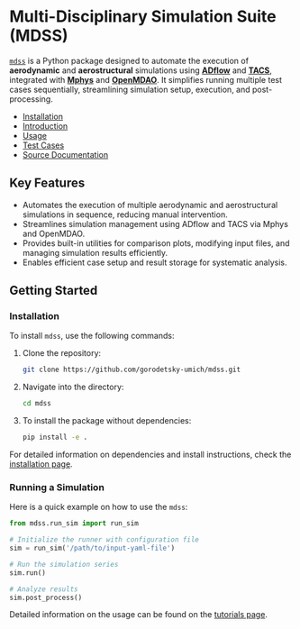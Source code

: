 # Multi-Disciplinary Simulation Suite (MDSS)

[`mdss`](https://github.com/gorodetsky-umich/mdss.git) is a Python package designed to automate the execution of **aerodynamic** and **aerostructural** simulations using [**ADflow**](https://mdolab-adflow.readthedocs-hosted.com/en/latest/) and [**TACS**](https://smdogroup.github.io/tacs/), integrated with [**Mphys**](https://openmdao.github.io/mphys/) and [**OpenMDAO**](https://openmdao.org/). It simplifies running multiple test cases sequentially, streamlining simulation setup, execution, and post-processing.

- [Installation](installation.md)
- [Introduction](tutorials/introduction.md)
- [Usage](tutorials/usage.md)
- [Test Cases](tutorials/test_cases.md)
- [Source Documentation](reference/index.md)

## Key Features
- Automates the execution of multiple aerodynamic and aerostructural simulations in sequence, reducing manual intervention.
- Streamlines simulation management using ADflow and TACS via Mphys and OpenMDAO.
- Provides built-in utilities for comparison plots, modifying input files, and managing simulation results efficiently.
- Enables efficient case setup and result storage for systematic analysis.

## Getting Started
### Installation
To install `mdss`, use the following commands:

1. Clone the repository:

    ```bash
    git clone https://github.com/gorodetsky-umich/mdss.git
    ```

2. Navigate into the directory:

    ```bash
    cd mdss
    ```

3. To install the package without dependencies:

    ```bash
    pip install -e .
    ```
For detailed information on dependencies and install instructions, check the [installation page](installation.md).

### Running a Simulation
Here is a quick example on how to use the `mdss`:
```python
from mdss.run_sim import run_sim

# Initialize the runner with configuration file
sim = run_sim('/path/to/input-yaml-file')

# Run the simulation series
sim.run()

# Analyze results
sim.post_process()
```
Detailed information on the usage can be found on the [tutorials page](tutorials/introduction.md).